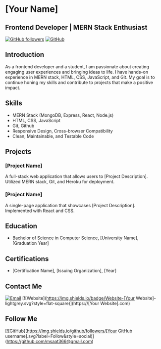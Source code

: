 # [Your Name]
## Frontend Developer | MERN Stack Enthusiast

[![GitHub followers](https://img.shields.io/github/followers/msaat366.svg?style=social&label=Follow&maxAge=2592000)](https://github.com/msaat366)
[![GitHub](https://img.shields.io/github/followers/msaat366.svg?label=Follow&style=social)](https://github.com/msaat366)

## Introduction
As a frontend developer and a student, I am passionate about creating engaging user experiences and bringing ideas to life. I have hands-on experience in MERN stack, HTML, CSS, JavaScript, and Git. My goal is to continue honing my skills and contribute to projects that make a positive impact.

## Skills
- MERN Stack (MongoDB, Express, React, Node.js)
- HTML, CSS, JavaScript
- Git, Github
- Responsive Design, Cross-browser Compatibility
- Clean, Maintainable, and Testable Code

## Projects
### [Project Name]
A full-stack web application that allows users to [Project Description]. Utilized MERN stack, Git, and Heroku for deployment.

### [Project Name]
A single-page application that showcases [Project Description]. Implemented with React and CSS.

## Education
- Bachelor of Science in Computer Science, [University Name], [Graduation Year]

## Certifications
- [Certification Name], [Issuing Organization], [Year]

## Contact Me
[![Email](https://img.shields.io/badge/Email-msaat366@gmail.com-lightgrey.svg?style=flat-square)](mailto:msaat366@gamil.com)
[![Website](https://img.shields.io/badge/Website-[Your Website]-lightgrey.svg?style=flat-square)](https://[Your Website].com)

## Follow Me
[![GitHub](https://img.shields.io/github/followers/[Your GitHub username].svg?label=Follow&style=social)](https://github.com/msaat366@gmail.com)
